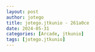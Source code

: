 ```yaml
---
layout: post
author: jotego
title: jotego.jtkunio - 261a0ce
date: 2024-05-31
categories: [Arcade, jtkunio]
tags: [jotego.jtkunio]
---
```


